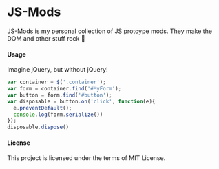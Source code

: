 JS-Mods
=======
JS-Mods is my personal collection of JS protoype mods. They make the DOM and other stuff rock :metal:

#### Usage
Imagine jQuery, but without jQuery!
```js
var container = $('.container');
var form = container.find('#MyForm');
var button = form.find('#button');
var disposable = button.on('click', function(e){
  e.preventDefault();
  console.log(form.serialize())
});
disposable.dispose()
```

#### License
This project is licensed under the terms of MIT License.
